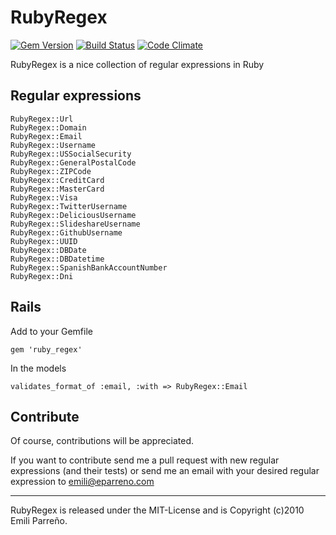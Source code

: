 # RubyRegex

[![Gem Version](https://badge.fury.io/rb/ruby_regex.svg)](http://badge.fury.io/rb/ruby_regex)
[![Build Status](https://travis-ci.org/eparreno/ruby_regex.svg)](https://travis-ci.org/eparreno/ruby_regex)
[![Code Climate](https://codeclimate.com/github/eparreno/ruby_regex/badges/gpa.svg)](https://codeclimate.com/github/eparreno/ruby_regex)

RubyRegex is a nice collection of regular expressions in Ruby

## Regular expressions

```
RubyRegex::Url
RubyRegex::Domain
RubyRegex::Email
RubyRegex::Username
RubyRegex::USSocialSecurity
RubyRegex::GeneralPostalCode
RubyRegex::ZIPCode
RubyRegex::CreditCard
RubyRegex::MasterCard
RubyRegex::Visa
RubyRegex::TwitterUsername
RubyRegex::DeliciousUsername
RubyRegex::SlideshareUsername
RubyRegex::GithubUsername
RubyRegex::UUID
RubyRegex::DBDate
RubyRegex::DBDatetime
RubyRegex::SpanishBankAccountNumber
RubyRegex::Dni
```

## Rails

  Add to your Gemfile

    gem 'ruby_regex'

  In the models

    validates_format_of :email, :with => RubyRegex::Email

## Contribute

Of course, contributions will be appreciated.

If you want to contribute send me a pull request with new regular expressions (and their tests) or send me an email  with your desired regular expression to emili@eparreno.com

---

RubyRegex is released under the MIT-License and is Copyright (c)2010 Emili Parreño.
